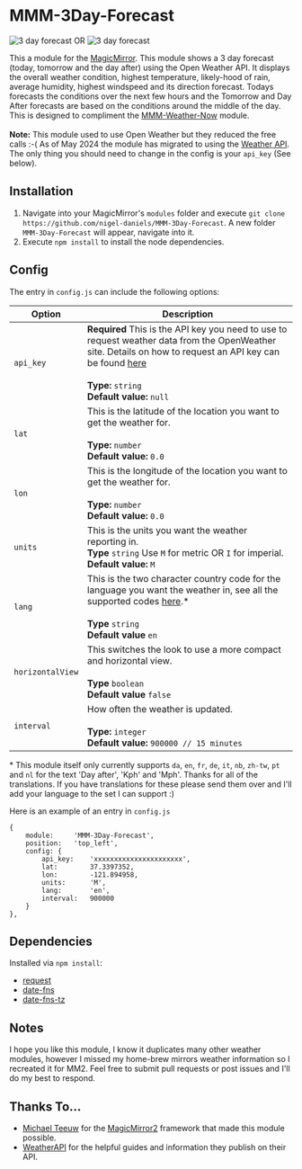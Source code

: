 # MMM-3Day-Forecast
![3 day forecast](3day.png "3 day forecast.") OR ![3 day forecast](3-day2.png "3 day forecast.")

This a module for the [MagicMirror](https://github.com/MichMich/MagicMirror/tree/develop).  This module shows a 3 day forecast (today, tomorrow and the day after) using the Open Weather API. It displays the overall weather condition, highest temperature, likely-hood of rain, average humidity, highest windspeed and its direction forecast. Todays forecasts the conditions over the next few hours and the Tomorrow and Day After forecasts are based on the conditions around the middle of the day. This is designed to compliment the [MMM-Weather-Now](https://github.com/nigel-daniels/MMM-Weather-Now) module.<br>  
**Note:** This module used to use Open Weather but they reduced the free calls :-( As of May 2024 the module has migrated to using the [Weather API](https://www.weatherapi.com). The only thing you should need to change in the config is your `api_key` (See below).

## Installation
1. Navigate into your MagicMirror's `modules` folder and execute `git clone https://github.com/nigel-daniels/MMM-3Day-Forecast`.  A new folder `MMM-3Day-Forecast` will appear, navigate into it.
2. Execute `npm install` to install the node dependencies.

## Config
The entry in `config.js` can include the following options:

|Option|Description|
|---|---|
|`api_key`|**Required** This is the API key you need to use to request weather data from the OpenWeather site.  Details on how to request an API key can be found [here](https://www.weatherapi.com/signup.aspx)<br><br>**Type:** `string`<br>**Default value:** `null`|
|`lat`|This is the latitude of the location you want to get the weather for.<br><br>**Type:** `number`<br>**Default value:** `0.0`|
|`lon`|This is the longitude of the location you want to get the weather for.<br><br>**Type:** `number`<br>**Default value:** `0.0`|
|`units`|This is the units you want the weather reporting in.<br>**Type** `string` Use `M` for metric OR `I` for imperial.<br>**Default value:** `M`|
|`lang`|This is the two character country code for the language you want the weather in, see all the supported codes [here](https://www.weatherapi.com/docs/).\*<br><br>**Type** `string`<br>**Default value** `en`|
|`horizontalView`|This switches the look to use a more compact and horizontal view.<br><br>**Type** `boolean`<br>**Default value** `false`|
|`interval`|How often the weather is updated.<br><br>**Type:** `integer`<br>**Default value:** `900000 // 15 minutes`|

\* This module itself only currently supports `da`, `en`, `fr`, `de`, `it`, `nb`, `zh-tw`, `pt` and `nl` for the text 'Day after', 'Kph' and 'Mph'. Thanks for all of the translations. If you have translations for these please send them over and I'll add your language to the set I can support :)

Here is an example of an entry in `config.js`
```
{
    module:     'MMM-3Day-Forecast',
    position:   'top_left',
	config: {
		api_key:    'xxxxxxxxxxxxxxxxxxxxxx',
		lat:        37.3397352,
		lon:        -121.894958,
		units:      'M',
		lang:       'en',
		interval:   900000
	}
},
```

## Dependencies
Installed via `npm install`:
- [request](https://www.npmjs.com/package/request)
- [date-fns](https://www.npmjs.com/package/date-fns)
- [date-fns-tz](https://www.npmjs.com/package/date-fns-tz)

## Notes
I hope you like this module, I know it duplicates many other weather modules, however I missed my home-brew mirrors weather information so I recreated it for MM2.  Feel free to submit pull requests or post issues and I'll do my best to respond.

## Thanks To...
- [Michael Teeuw](https://github.com/MichMich) for the [MagicMirror2](https://github.com/MichMich/MagicMirror/tree/develop) framework that made this module possible.
- [WeatherAPI](https://www.weatherapi.com) for the helpful guides and information they publish on their API.
